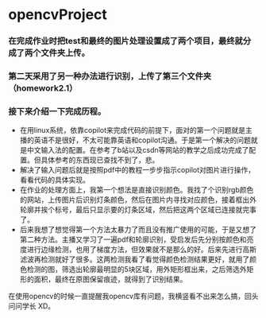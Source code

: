 # opencvProject
### 在完成作业时把test和最终的图片处理设置成了两个项目，最终就分成了两个文件夹上传。<br>
### 第二天采用了另一种办法进行识别，上传了第三个文件夹（homework2.1）<br>

### 接下来介绍一下完成历程。<br>
- 在用linux系统，依靠copilot来完成代码的前提下，面对的第一个问题就是主播的英语不是很好，不太可能靠英语和copilot沟通。于是第一个解决的问题就是中文输入法的配置。在参考了b站以及csdn等网站的教学之后成功完成了配置。但具体参考的东西现已查找不到了，悲。<br>
- 解决了输入问题后就是按照pdf中的教程一步步指示copilot对图片进行操作，看看代码的具体实现。
- 在作业的处理方面上，我第一个想法是直接识别颜色。我找了个识别rgb颜色的网站，上传图片后识别灯条颜色，然后在图片内寻找对应颜色，接着框出外轮廓并挨个标号，最后只显示要的灯条区域，然后把这两个区域已连接就完事了。
- 后来我想了想觉得第一个方法太暴力了而且没有推广使用的可能，于是又想了第二种方法。主播又学习了一遍pdf和轮廓识别，受启发后先分别按颜色和亮度进行边缘检测，也用了梯度方法，但效果就不是那么的好。后来先进行高斯滤波再检测就好了很多。这两检测我看了看觉得颜色检测结果更好，就用了颜色检测的图，筛选出轮廓最明显的5块区域，用外矩形框出来，之后筛选外矩形的面积，最终在原图保留痕迹，就得到了识别结果。<br>

在使用opencv的时候一直提醒我opencv库有问题，我横竖看不出来怎么搞，回头问问学长 XD。


